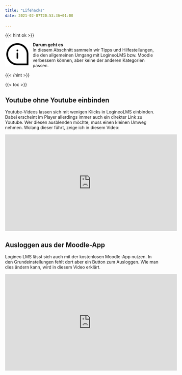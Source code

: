 ```yaml
---
title: "Lifehacks"
date: 2021-02-07T20:53:36+01:00

---
```

{{< hint ok >}}

<img src="/images/noun_Info_817970.svg" height="80px"
     alt="info"
     style="float: left; margin-right: 10px;" />
**Darum geht es**\
 In diesem Abschnitt sammeln wir Tipps und Hilfestellungen, die den allgemeinen Umgang mit LogineoLMS bzw. Moodle verbessern können, aber keine der anderen Kategorien passen.

{{< /hint >}}

{{< toc >}}

## Youtube ohne Youtube einbinden

Youtube-Videos lassen sich mit wenigen Klicks in LogineoLMS einbinden. Dabei erscheint im Player allerdings immer auch ein direkter Link zu Youtube. Wer diesen ausblenden möchte, muss einen kleinen Umweg nehmen. Wolang dieser führt, zeige ich in diesem Video:

<iframe width="560" height="315" src="https://www.youtube-nocookie.com/embed/Z57vXVcjE44" frameborder="0" allow="accelerometer; autoplay; clipboard-write; encrypted-media; gyroscope; picture-in-picture" allowfullscreen></iframe>

## Ausloggen aus der Moodle-App

Logineo LMS lässt sich auch mit der kostenlosen Moodle-App nutzen. In den Grundeinstellungen fehlt dort aber ein Button zum Ausloggen. Wie man dies ändern kann, wird in diesem Video erklärt.

<iframe width="560" height="315" src="https://www.youtube-nocookie.com/embed/F_Jup0kJAi4" frameborder="0" allow="accelerometer; autoplay; clipboard-write; encrypted-media; gyroscope; picture-in-picture" allowfullscreen></iframe>


